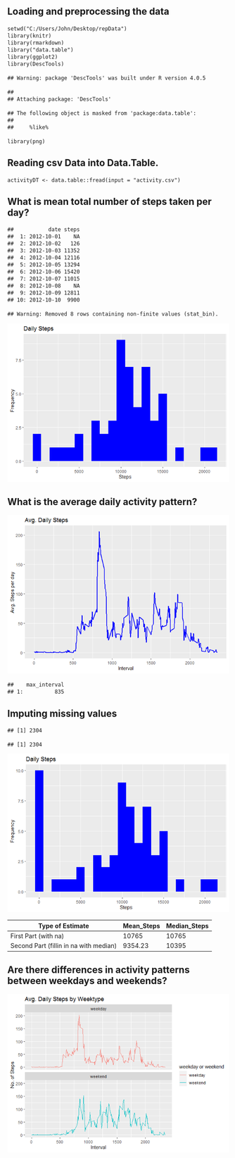 ## Loading and preprocessing the data

    setwd("C:/Users/John/Desktop/repData")
    library(knitr)
    library(rmarkdown)
    library("data.table")
    library(ggplot2)
    library(DescTools)

    ## Warning: package 'DescTools' was built under R version 4.0.5

    ## 
    ## Attaching package: 'DescTools'

    ## The following object is masked from 'package:data.table':
    ## 
    ##     %like%

    library(png)

## Reading csv Data into Data.Table.

    activityDT <- data.table::fread(input = "activity.csv")

## What is mean total number of steps taken per day?

    ##           date steps
    ##  1: 2012-10-01    NA
    ##  2: 2012-10-02   126
    ##  3: 2012-10-03 11352
    ##  4: 2012-10-04 12116
    ##  5: 2012-10-05 13294
    ##  6: 2012-10-06 15420
    ##  7: 2012-10-07 11015
    ##  8: 2012-10-08    NA
    ##  9: 2012-10-09 12811
    ## 10: 2012-10-10  9900

    ## Warning: Removed 8 rows containing non-finite values (stat_bin).

![](PA1_template_files/figure-markdown_strict/unnamed-chunk-4-1.png)

## What is the average daily activity pattern?

![](PA1_template_files/figure-markdown_strict/unnamed-chunk-6-1.png)

    ##    max_interval
    ## 1:          835

## Imputing missing values

    ## [1] 2304

    ## [1] 2304

![](PA1_template_files/figure-markdown_strict/unnamed-chunk-11-1.png)

<table>
<thead>
<tr class="header">
<th>Type of Estimate</th>
<th>Mean_Steps</th>
<th>Median_Steps</th>
</tr>
</thead>
<tbody>
<tr class="odd">
<td>First Part (with na)</td>
<td>10765</td>
<td>10765</td>
</tr>
<tr class="even">
<td>Second Part (fillin in na with median)</td>
<td>9354.23</td>
<td>10395</td>
</tr>
</tbody>
</table>

## Are there differences in activity patterns between weekdays and weekends?

![](PA1_template_files/figure-markdown_strict/unnamed-chunk-13-1.png)
